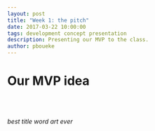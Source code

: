 ```yaml
---
layout: post
title: "Week 1: the pitch"
date: 2017-03-22 10:00:00
tags: development concept presentation
description: Presenting our MVP to the class.
author: pboueke
---
```


# Our MVP idea

<br />
<script async class="speakerdeck-embed" data-id="dedd35a85ddb4071bb6bcc63cbe4374b" data-ratio="1.33333333333333" src="//speakerdeck.com/assets/embed.js"></script>
<br />

*best title word art ever*
